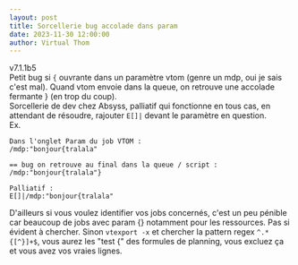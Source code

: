```yaml
---
layout: post
title: Sorcellerie bug accolade dans param
date: 2023-11-30 12:00:00
author: Virtual Thom
---
```

v7.1.1b5  
Petit bug si `{` ouvrante dans un paramètre vtom (genre un mdp, oui je sais c'est mal). Quand vtom envoie dans la queue, on retrouve une accolade fermante } (en trop du coup).  
Sorcellerie de dev chez Absyss, palliatif qui fonctionne en tous cas, en attendant de résoudre, rajouter `E[]|` devant le paramètre en question.  
Ex.  
```
Dans l'onglet Param du job VTOM :
/mdp:"bonjour{tralala"

== bug on retrouve au final dans la queue / script :
/mdp:"bonjour{tralala"}

Palliatif :
E[]|/mdp:"bonjour{tralala"
```
D'ailleurs si vous voulez identifier vos jobs concernés, c'est un peu pénible car beaucoup de jobs avec param {} notamment pour les ressources. Pas si évident à chercher. Sinon `vtexport -x` et chercher la pattern regex `^.*{[^}]+$`, vous aurez les "test {" des formules de planning, vous excluez ça et vous avez vos vraies lignes.

